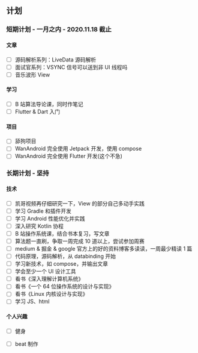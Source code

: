 ## 计划

### 短期计划 - 一月之内 - 2020.11.18 截止

#### 文章

- [ ] 源码解析系列：LiveData 源码解析
- [ ] 面试官系列：VSYNC 信号可以送到非 UI 线程吗
- [ ] 音乐波形 View

#### 学习

- [ ] B 站算法导论课，同时作笔记
- [ ] Flutter & Dart 入门

#### 项目

- [ ] 舔狗项目
- [ ] WanAndroid 完全使用 Jetpack 开发，使用 compose
- [ ] WanAndroid 完全使用 Flutter 开发(这个不急)

### 长期计划 - 坚持

#### 技术

- [ ] 凯哥视频再仔细研究一下，View 的部分自己多动手实践
- [ ] 学习 Gradle 和插件开发
- [ ] 学习 Android 性能优化并实践
- [ ] 深入研究 Kotlin 协程
- [ ] B 站操作系统课，结合书本复习，写文章
- [ ] 算法题一直刷，争取一周完成 10 道以上，尝试参加周赛
- [ ] medium & 掘金 & google 官方上的好的资料博客多读读，一周最少精读 1 篇
- [ ] 代码原理，源码解析，从 databinding 开始
- [ ] 学习新技术，如 compose，并输出文章
- [ ] 学会至少一个 UI 设计工具
- [ ] 看书《深入理解计算机系统》
- [ ] 看书《一个 64 位操作系统的设计与实现》
- [ ] 看书《Linux 内核设计与实现》
- [ ] 学习 JS、html

#### 个人兴趣

- [ ] 健身
- [ ] beat 制作

